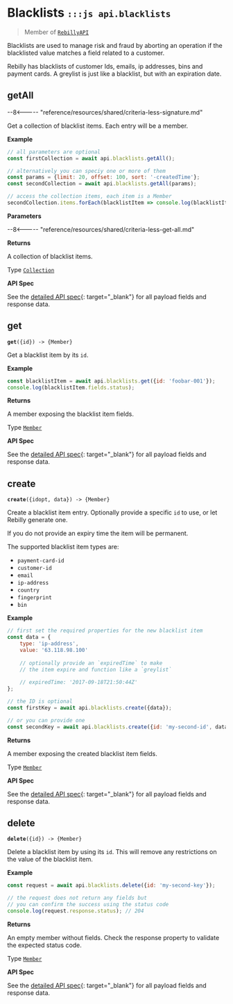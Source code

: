 # Blacklists <small>`:::js api.blacklists`</small>

> Member of [`RebillyAPI`][goto-rebillyapi]

Blacklists are used to manage risk and fraud by aborting an operation if the blacklisted value matches a field related to a customer.  

Rebilly has blacklists of customer Ids, emails, ip addresses, bins and payment cards.  A greylist is just like a blacklist, but with an expiration date.



## getAll

--8<----- "reference/resources/shared/criteria-less-signature.md"

Get a collection of blacklist items. Each entry will be a member.


**Example**

```js
// all parameters are optional
const firstCollection = await api.blacklists.getAll();

// alternatively you can speciy one or more of them
const params = {limit: 20, offset: 100, sort: '-createdTime'}; 
const secondCollection = await api.blacklists.getAll(params);

// access the collection items, each item is a Member
secondCollection.items.forEach(blacklistItem => console.log(blacklistItem.fields.status));
```

**Parameters**


--8<----- "reference/resources/shared/criteria-less-get-all.md"


**Returns**

A collection of blacklist items.

Type [`Collection`][goto-collection]


**API Spec**

See the [detailed API spec][1]{: target="_blank"} for all payload fields and response data.

## get
<div class="method"><code><strong>get</strong>({<span class="prop">id</span>}) -> <span class="return">{Member}</span></code></div>

Get a blacklist item by its `id`.


**Example**

```js
const blacklistItem = await api.blacklists.get({id: 'foobar-001'});
console.log(blacklistItem.fields.status);
```


**Returns**

A member exposing the blacklist item fields.

Type [`Member`][goto-member]


**API Spec**

See the [detailed API spec][2]{: target="_blank"} for all payload fields and response data.

## create
<div class="method"><code><strong>create</strong>({<span class="prop">id</span><span class="optional" title="optional">opt</span>, <span class="prop">data</span>}) -> <span class="return">{Member}</span></code></div>

Create a blacklist item entry. Optionally provide a specific `id` to use, or let Rebilly generate one. 

If you do not provide an expiry time the item will be permanent. 

The supported blacklist item types are:

- `payment-card-id` 
- `customer-id`
- `email` 
- `ip-address` 
- `country` 
- `fingerprint` 
- `bin`


**Example**

```js
// first set the required properties for the new blacklist item
const data = {
    type: 'ip-address',
    value: '63.118.98.100'
    
    // optionally provide an `expiredTime` to make
    // the item expire and function like a `greylist`
    
    // expiredTime: '2017-09-18T21:50:44Z'
};

// the ID is optional
const firstKey = await api.blacklists.create({data});

// or you can provide one
const secondKey = await api.blacklists.create({id: 'my-second-id', data});
```


**Returns**

A member exposing the created blacklist item fields.

Type [`Member`][goto-member]


**API Spec**

See the [detailed API spec][3]{: target="_blank"} for all payload fields and response data.


## delete
<div class="method"><code><strong>delete</strong>({<span class="prop">id</span>}) -> <span class="return">{Member}</span></code></div>

Delete a blacklist item by using its `id`. This will remove any restrictions on the value of the blacklist item.  


**Example**

```js
const request = await api.blacklists.delete({id: 'my-second-key'});

// the request does not return any fields but
// you can confirm the success using the status code
console.log(request.response.status); // 204
```


**Returns**

An empty member without fields. Check the response property to validate the expected status code.

Type [`Member`][goto-member]


**API Spec**

See the [detailed API spec][4]{: target="_blank"} for all payload fields and response data.

[goto-rebillyapi]: ../rebilly-api
[goto-collection]: ../types/collection
[goto-member]: ../types/member
[1]: https://rebilly.github.io/RebillyAPI/#tag/Blacklists%2Fpaths%2F~1blacklists%2Fget
[2]: https://rebilly.github.io/RebillyAPI/#tag/Blacklists%2Fpaths%2F~1blacklists~1%7Bid%7D%2Fget
[3]: https://rebilly.github.io/RebillyAPI/#tag/Blacklists%2Fpaths%2F~1blacklists~1%7Bid%7D%2Fput
[4]: https://rebilly.github.io/RebillyAPI/#tag/Blacklists%2Fpaths%2F~1blacklists~1%7Bid%7D%2Fdelete
